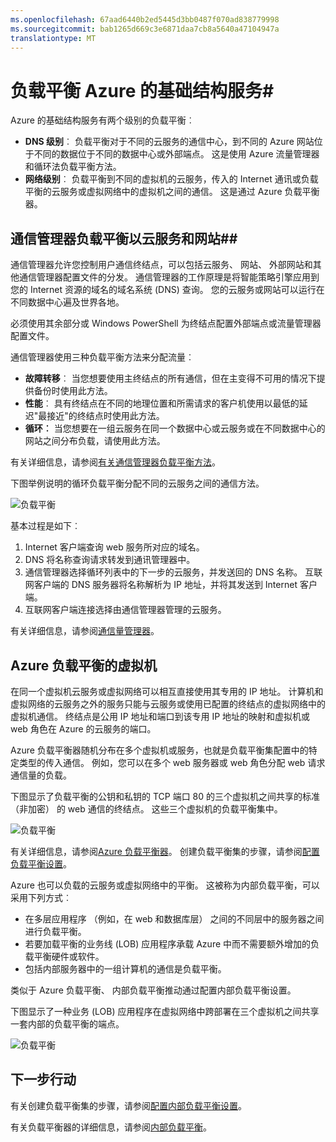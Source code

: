 ```yaml
---
ms.openlocfilehash: 67aad6440b2ed5445d3bb0487f070ad838779998
ms.sourcegitcommit: bab1265d669c3e6871daa7cb8a5640a47104947a
translationtype: MT
---
```

<properties
    pageTitle="负载平衡 Azure 的基础结构服务"
    description="介绍了两种不同类型的负载平衡支持的 Azure︰ 负载平衡器，以云服务和 Azure 流量管理器的客户端通信。"
    services="virtual-machines"
    documentationCenter=""
    authors="joaoma"
    manager="adinah"
    editor=""/>

<tags
    ms.service="virtual-machines"
    ms.workload="infrastructure-services"
    ms.tgt_pltfrm="na"
    ms.devlang="na"
    ms.topic="article"
    ms.date="07/21/2015"
    ms.author="joaoma"/>


# 负载平衡 Azure 的基础结构服务#

Azure 的基础结构服务有两个级别的负载平衡︰

- **DNS 级别**︰ 负载平衡对于不同的云服务的通信中心，到不同的 Azure 网站位于不同的数据位于不同的数据中心或外部端点。 这是使用 Azure 流量管理器和循环法负载平衡方法。
- **网络级别**︰ 负载平衡到不同的虚拟机的云服务，传入的 Internet 通讯或负载平衡的云服务或虚拟网络中的虚拟机之间的通信。 这是通过 Azure 负载平衡器。

## 通信管理器负载平衡以云服务和网站##

通信管理器允许您控制用户通信终结点，可以包括云服务、 网站、 外部网站和其他通信管理器配置文件的分发。 通信管理器的工作原理是将智能策略引擎应用到您的 Internet 资源的域名的域名系统 (DNS) 查询。 您的云服务或网站可以运行在不同数据中心遍及世界各地。

必须使用其余部分或 Windows PowerShell 为终结点配置外部端点或流量管理器配置文件。

通信管理器使用三种负载平衡方法来分配流量︰

- **故障转移**︰ 当您想要使用主终结点的所有通信，但在主变得不可用的情况下提供备份时使用此方法。
- **性能**︰ 具有终结点在不同的地理位置和所需请求的客户机使用以最低的延迟"最接近"的终结点时使用此方法。
- **循环︰** 当您想要在一组云服务在同一个数据中心或云服务或在不同数据中心的网站之间分布负载，请使用此方法。

有关详细信息，请参阅[有关通信管理器负载平衡方法](../traffic-manager/traffic-manager-load-balancing-methods.md)。

下图举例说明的循环负载平衡分配不同的云服务之间的通信方法。

![负载平衡](./media/virtual-machines-load-balance/TMSummary.png)

基本过程是如下︰

1.  Internet 客户端查询 web 服务所对应的域名。
2.  DNS 将名称查询请求转发到通讯管理器中。
3.  通信管理器选择循环列表中的下一步的云服务，并发送回的 DNS 名称。 互联网客户端的 DNS 服务器将名称解析为 IP 地址，并将其发送到 Internet 客户端。
4.  互联网客户端连接选择由通信管理器管理的云服务。

有关详细信息，请参阅[通信量管理器](../traffic-manager/traffic-manager-overview.md)。

## Azure 负载平衡的虚拟机 ##

在同一个虚拟机云服务或虚拟网络可以相互直接使用其专用的 IP 地址。 计算机和虚拟网络的云服务之外的服务只能与云服务或使用已配置的终结点的虚拟网络中的虚拟机通信。 终结点是公用 IP 地址和端口到该专用 IP 地址的映射和虚拟机或 web 角色在 Azure 的云服务的端口。

Azure 负载平衡器随机分布在多个虚拟机或服务，也就是负载平衡集配置中的特定类型的传入通信。 例如，您可以在多个 web 服务器或 web 角色分配 web 请求通信量的负载。

下图显示了负载平衡的公钥和私钥的 TCP 端口 80 的三个虚拟机之间共享的标准 （非加密） 的 web 通信的终结点。 这些三个虚拟机的负载平衡集中。

![负载平衡](./media/virtual-machines-load-balance/LoadBalancing.png)

有关详细信息，请参阅[Azure 负载平衡器](../load-balancer/load-balancer-overview.md)。 创建负载平衡集的步骤，请参阅[配置负载平衡设置](../load-balancer/load-balancer-internet-getstarted.md)。

Azure 也可以负载的云服务或虚拟网络中的平衡。 这被称为内部负载平衡，可以采用下列方式︰

- 在多层应用程序 （例如，在 web 和数据库层） 之间的不同层中的服务器之间进行负载平衡。
- 若要加载平衡的业务线 (LOB) 应用程序承载 Azure 中而不需要额外增加的负载平衡硬件或软件。
- 包括内部服务器中的一组计算机的通信是负载平衡。

类似于 Azure 负载平衡、 内部负载平衡推动通过配置内部负载平衡设置。

下图显示了一种业务 (LOB) 应用程序在虚拟网络中跨部署在三个虚拟机之间共享一套内部的负载平衡的端点。

![负载平衡](./media/virtual-machines-load-balance/LOBServers.png)

## 下一步行动

有关创建负载平衡集的步骤，请参阅[配置内部负载平衡设置](../load-balancer/load-balancer-internal-getstarted.md)。

有关负载平衡器的详细信息，请参阅[内部负载平衡](../load-balancer/load-balancer-internal-overview.md)。

<!-- LINKS -->
